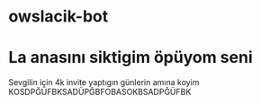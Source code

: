 # owslacik-bot
# La anasını siktigim öpüyom seni
Sevgilin için 4k invite yaptıgın günlerin amına koyim KOSDPĞÜFBKSADÜPĞBFOBASOKBSADPĞÜFBK
